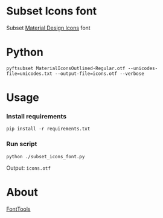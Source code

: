 # Subset Icons font

Subset [Material Design Icons](https://fonts.google.com/icons) font

# Python

```shell
pyftsubset MaterialIconsOutlined-Regular.otf --unicodes-file=unicodes.txt --output-file=icons.otf --verbose
```

# Usage

### Install requirements
```shell
pip install -r requirements.txt
```
### Run script
```shell
python ./subset_icons_font.py
```

Output: `icons.otf`

# About

[FontTools](https://fonttools.readthedocs.io/en/latest/subset/index.html)
